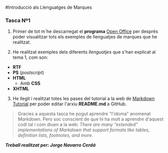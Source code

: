 #Introducció als Llenguatges de Marques

### Tasca Nº1

1. Primer de tot m`he descarregat el **programa** [Open Office](https://www.openoffice.org/es/) per després poder visualitzar tots els exemples de llenguatjes de marques que he realitzat.

2. He realitzat exemples dels diferents _llenguatjes_ que s'han explicat al tema 1, com son:
 * **RTF**
 * **PS** (_postscript_)
 * **HTML**
   * Amb **CSS**
 * **XHTML**
 
3. He llegit i realitzat totes les pases del tutorial a la web de [Markdown Tutorial](http://www.markdowntutorial.com/) per poder editar l'arxiu **README.md** a GitHub.

>Gracies a aquesta tasca he pogut aprendre "l'idoma" anomenat _Markdown_. Pero soc conscient de que hi ha molt a aprendre d'aquest codi tal i com diuen a la web: _There are many “extended” implementations of Markdown that support formats like tables, definition lists, footnotes, and more_.  
  

_**Treball realitzat per: Jorge Navarro Cerdá**_
